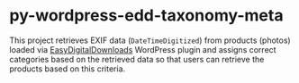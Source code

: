 # py-wordpress-edd-taxonomy-meta

This project retrieves EXIF data (`DateTimeDigitized`) from products (photos) loaded via [EasyDigitalDownloads](https://easydigitaldownloads.com/) WordPress plugin and assigns correct categories based on the retrieved data so that users can retrieve the products based on this criteria.